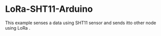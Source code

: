 # LoRa-SHT11-Arduino
This example senses a data using SHT11 sensor and sends itto other node using LoRa .
